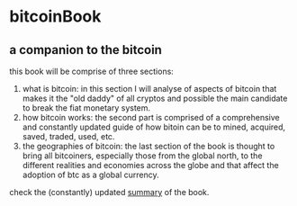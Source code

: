 # bitcoinBook
## a companion to the bitcoin
this book will be comprise of three sections:

1. what is bitcoin: in this section I will analyse of aspects of bitcoin that makes it the "old daddy" of all cryptos and possible the main candidate to break the fiat monetary system.
2. how bitcoin works: the second part is comprised of a comprehensive and constantly updated guide of how bitoin can be to mined, acquired, saved, traded, used, etc.
3. the geographies of bitcoin: the last section of the book is thought to bring all bitcoiners, especially those from the global north, to the different realities and economies across the globe and that affect the adoption of btc as a global currency.

check the (constantly) updated [summary](bitcoinBook/summary.md) of the book.
